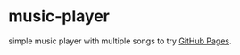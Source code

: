 # music-player
simple music player with multiple songs to try
[GitHub Pages](https://pages.github.com/).
